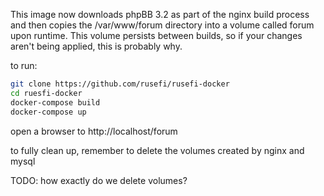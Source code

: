 This image now downloads phpBB 3.2 as part of the nginx build process and then copies the /var/www/forum directory into a volume called forum upon runtime. This volume persists between builds, so if your changes aren't being applied, this is probably why.

to run:

```bash
git clone https://github.com/rusefi/rusefi-docker
cd ruesfi-docker
docker-compose build
docker-compose up
```

open a browser to http://localhost/forum


to fully clean up, remember to delete the volumes created by nginx and mysql

TODO: how exactly do we delete volumes?
